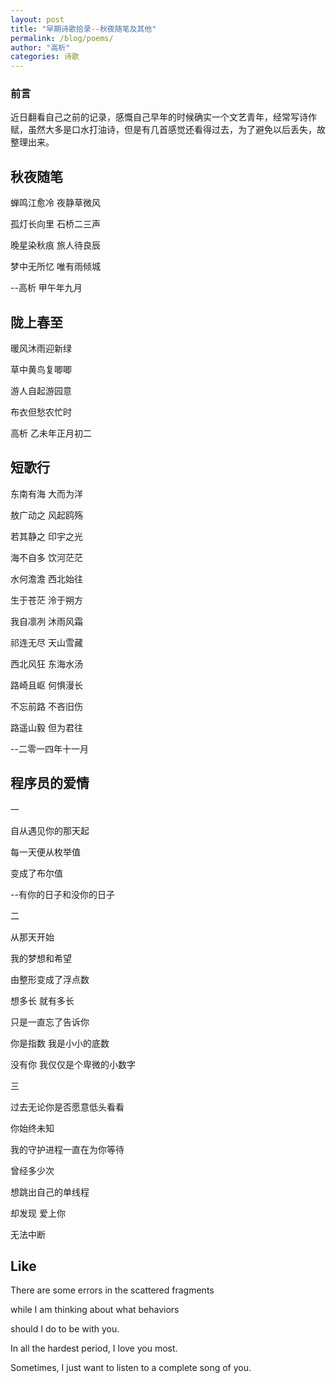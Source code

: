 ```yaml
---
layout: post
title: "早期诗歌拾录--秋夜随笔及其他"
permalink: /blog/poems/
author: "高析"
categories: 诗歌
---
```


### 前言

近日翻看自己之前的记录，感慨自己早年的时候确实一个文艺青年，经常写诗作赋，虽然大多是口水打油诗，但是有几首感觉还看得过去，为了避免以后丢失，故整理出来。

>

## 秋夜随笔

蝉鸣江愈冷  夜静草微风

孤灯长向里  石桥二三声

晚星染秋痕  旅人待良辰

梦中无所忆  唯有雨倾城

--高析 甲午年九月

>

         
## 陇上春至

暖风沐雨迎新绿

草中黄鸟复唧唧

游人自起游园意

布衣但愁农忙时

高析 乙未年正月初二


>

## 短歌行

东南有海 大而为洋

敖广动之 风起鸥殇

若其静之 印宇之光

海不自多 饮河茫茫

水何澹澹 西北始往

生于苍茫 泠于朔方 

我自凛冽 沐雨风霜

祁连无尽 天山雪藏

西北风狂 东海水汤

路崎且岖 何惧漫长

不忘前路 不吝旧伤

路遥山毅 但为君往

--二零一四年十一月

>


## 程序员的爱情

一

自从遇见你的那天起

每一天便从枚举值

变成了布尔值

--有你的日子和没你的日子

二

从那天开始

我的梦想和希望

由整形变成了浮点数

想多长 就有多长

只是一直忘了告诉你

你是指数 我是小小的底数

没有你 我仅仅是个卑微的小数字

三

过去无论你是否愿意低头看看

你始终未知

我的守护进程一直在为你等待

曾经多少次

想跳出自己的单线程

却发现 爱上你

无法中断

## Like

There are some errors in the scattered fragments

while I am thinking about what behaviors 

should I do to be with you. 

In all the hardest period, I love you most. 

Sometimes, I just want to listen to a complete song of you.
